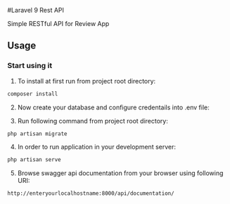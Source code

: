 #Laravel 9 Rest API

Simple RESTful API for Review App 


## Usage

### Start using it

1. To install at first run from project root directory:
```sh
composer install
```

2. Now create your database and configure credentails into .env file:

3. Run following command from project root directory:
```sh
php artisan migrate
```

4. In order to run application in your development server:
```sh
php artisan serve
```

5. Browse swagger api documentation from your browser using following URI:
```sh
http://enteryourlocalhostname:8000/api/documentation/
```